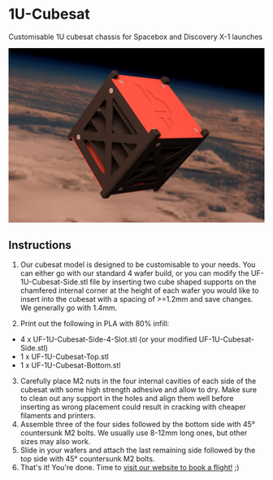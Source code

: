 # 1U-Cubesat
Customisable 1U cubesat chassis for Spacebox and Discovery X-1 launches

![1U Cubesat Chassis](https://raw.githubusercontent.com/United-Frontiers/1U-Cubesat/master/cubesat-preview.jpg)

## Instructions
1. Our cubesat model is designed to be customisable to your needs. You can either go with our standard 4 wafer build, or you can modify the UF-1U-Cubesat-Side.stl file by inserting two cube shaped supports on the chamfered internal corner at the height of each wafer you would like to insert into the cubesat with a spacing of >=1.2mm and save changes. We generally go with 1.4mm.

2. Print out the following in PLA with 80% infill:
- 4 x UF-1U-Cubesat-Side-4-Slot.stl (or your modified UF-1U-Cubesat-Side.stl)
- 1 x UF-1U-Cubesat-Top.stl
- 1 x UF-1U-Cubesat-Bottom.stl
3. Carefully place M2 nuts in the four internal cavities of each side of the cubesat with some high strength adhesive and allow to dry. Make sure to clean out any support in the holes and align them well before inserting as wrong placement could result in cracking with cheaper filaments and printers.
4. Assemble three of the four sides followed by the bottom side with 45° countersunk M2 bolts. We usually use 8-12mm long ones, but other sizes may also work.
5. Slide in your wafers and attach the last remaining side followed by the top side with 45° countersunk M2 bolts.
6. That's it! You're done. Time to [visit our website to book a flight!](https://www.unitedfrontiers.space "United Frontiers") ;)
